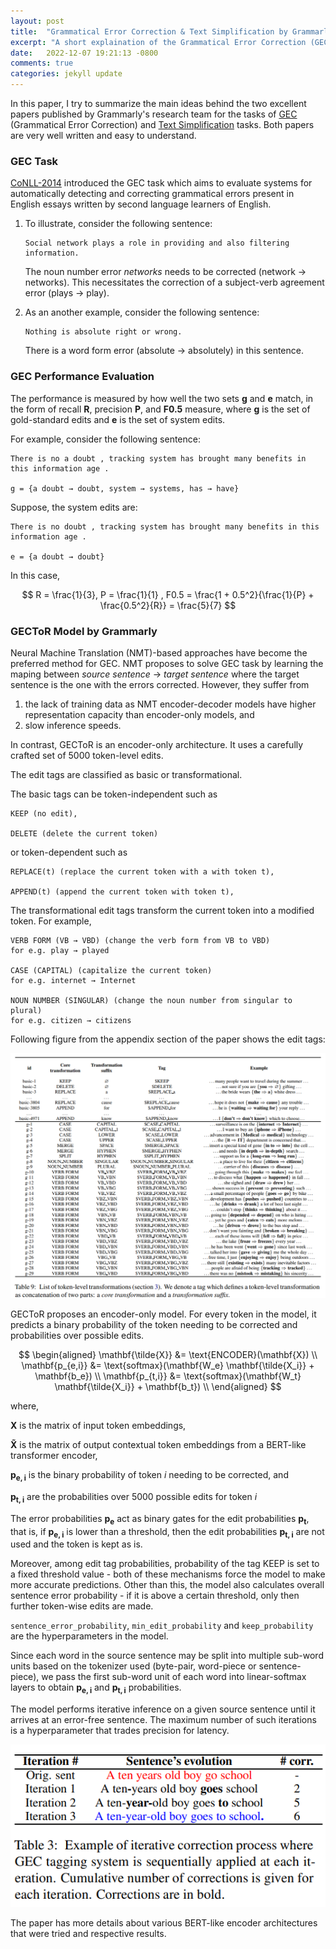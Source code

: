 ```yaml
---
layout: post
title:  "Grammatical Error Correction & Text Simplification by Grammarly"
excerpt: "A short explaination of the Grammatical Error Correction (GEC) and Text Simplification (TS) tasks and the GECToR model by Grammarly."
date:   2022-12-07 19:21:13 -0800
comments: true
categories: jekyll update
---
```


In this paper, I try to summarize the main ideas behind the two excellent papers published by Grammarly's research team for the tasks of [GEC][GEC paper] (Grammatical Error Correction) and [Text Simplification][Text simplification paper] tasks. Both papers are very well written and easy to understand.

### GEC Task

[CoNLL-2014][CoNLL-2014 task] introduced the GEC task which aims to evaluate systems for automatically detecting and correcting grammatical errors present in English essays written by second language learners of English.

1. To illustrate, consider the following sentence:

    ```
    Social network plays a role in providing and also filtering information.
    ```

    The noun number error _networks_ needs to be corrected (network → networks). This necessitates the correction of a subject-verb agreement error (plays → play).

2. As an another example, consider the following sentence:

    ```
    Nothing is absolute right or wrong.
    ```

    There is a word form error (absolute → absolutely)
    in this sentence.

### GEC Performance Evaluation

The performance is measured by how well the two sets **g** and **e** match, in the form of recall **R**, precision **P**, and **F0.5** measure, where **g** is the set of gold-standard edits and **e** is the set of system edits.

For example, consider the following sentence:

```
There is no a doubt , tracking system has brought many benefits in this information age .

g = {a doubt → doubt, system → systems, has → have}
```

Suppose, the system edits are:

```
There is no doubt , tracking system has brought many benefits in this information age .

e = {a doubt → doubt}
```

In this case,

$$
R = \frac{1}{3}, P = \frac{1}{1}
, F0.5 = \frac{1 + 0.5^2}{\frac{1}{P} + \frac{0.5^2}{R}} = \frac{5}{7}
$$

### GECToR Model by Grammarly

Neural Machine Translation (NMT)-based approaches have become
the preferred method for GEC. NMT proposes to solve GEC task by learning the maping between _source sentence_ → _target sentence_ where the target sentence is the one with the errors corrected. However, they suffer from 
1. the lack of training data as NMT encoder-decoder models have higher representation capacity than encoder-only models, and 
2. slow inference speeds.

In contrast, GECToR is an encoder-only architecture. It uses a carefully crafted set of 5000 token-level edits.

The edit tags are classified as basic or transformational.

The basic tags can be token-independent such as

```
KEEP (no edit), 

DELETE (delete the current token) 
```

or token-dependent such as 

```
REPLACE(t) (replace the current token with a with token t),

APPEND(t) (append the current token with token t), 
```

The transformational edit tags transform the current token into a modified token. For example, 

```
VERB FORM (VB → VBD) (change the verb form from VB to VBD)
for e.g. play → played

CASE (CAPITAL) (capitalize the current token)
for e.g. internet → Internet

NOUN NUMBER (SINGULAR) (change the noun number from singular to plural)
for e.g. citizen → citizens
```

Following figure from the appendix section of the paper shows the edit tags:

![gector-edit-tags]

GECToR proposes an encoder-only model. For every token in the model, it predicts a binary probability of the token needing to be corrected and probabilities over possible edits.

$$
\begin{aligned}
\mathbf{\tilde{X}} &= \text{ENCODER}(\mathbf{X}) \\
\mathbf{p_{e,i}} &= \text{softmax}(\mathbf{W_e} \mathbf{\tilde{X_i}} + \mathbf{b_e}) \\
\mathbf{p_{t,i}} &= \text{softmax}(\mathbf{W_t} \mathbf{\tilde{X_i}} + \mathbf{b_t}) \\
\end{aligned}
$$

where,

 $\mathbf{X}$ is the matrix of input token embeddings, 

$\mathbf{\tilde{X}}$ is the matrix of output contextual token embeddings from a BERT-like transformer encoder, 

$\mathbf{p_{e,i}}$ is the binary probability of token $i$ needing to be corrected, and 

$\mathbf{p_{t,i}}$ are the probabilities over 5000 possible edits for token $i$

The error probabilities $\mathbf{p_e}$ act as binary gates for the edit probabilities $\mathbf{p_t}$, that is, if $\mathbf{p_{e,i}}$ is lower than a threshold, then the edit probabilities $\mathbf{p_{t,i}}$ are not used and the token is kept as is. 

Moreover, among edit tag probabilities, probability of the tag KEEP is set to a fixed threshold value - both of these mechanisms force the model to make more accurate predictions. Other than this, the model also calculates overall sentence error probability - if it is above a certain threshold, only then further token-wise edits are made. 

`sentence_error_probability`, `min_edit_probability` and `keep_probability` are the hyperparameters in the model.

Since each word in the source sentence may be split into multiple sub-word units based on the tokenizer used (byte-pair, word-piece or sentence-piece), we pass the first sub-word unit of each word into linear-softmax layers to obtain $\mathbf{p_{e,i}}$ and $\mathbf{p_{t,i}}$ probabilities.

The model performs iterative inference on a given source sentence until it arrives at an error-free sentence. The maximum number of such iterations is a hyperparameter that trades precision for latency.

![gector-inference]

The paper has more details about various BERT-like encoder architectures that were tried and respective results.

[GEC paper]: https://arxiv.org/abs/2005.12592
[Text simplification paper]: https://arxiv.org/abs/2103.05070
[CoNLL website]: https://conll.org/
[CoNLL-2014 task]: https://aclanthology.org/W14-1701.pdf
[gector-inference]: /assets/gector_inference.png
[gector-edit-tags]: /assets/gector_edit_tags.png